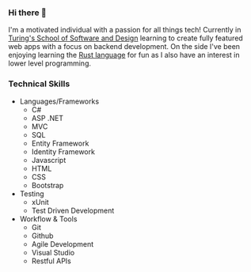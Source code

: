 ### Hi there 👋 
I'm a motivated individual with a passion for all things tech! Currently in [Turing's School of Software and Design](https://turing.edu/) learning to create fully featured web apps with a focus on backend development. On the side I've been enjoying learning the [Rust language](https://www.rust-lang.org/) for fun as I also have an interest in lower level programming.

### Technical Skills
* Languages/Frameworks
  * C#
  * ASP .NET
  * MVC
  * SQL
  * Entity Framework
  * Identity Framework
  * Javascript
  * HTML
  * CSS
  * Bootstrap
* Testing
  * xUnit
  * Test Driven Development
* Workflow & Tools
  * Git
  * Github
  * Agile Development
  * Visual Studio
  * Restful APIs


<!--
**jeremy-kimball/jeremy-kimball** is a ✨ _special_ ✨ repository because its `README.md` (this file) appears on your GitHub profile.

Here are some ideas to get you started:

- 🔭 I’m currently working on ...
- 🌱 I’m currently learning ...
- 👯 I’m looking to collaborate on ...
- 🤔 I’m looking for help with ...
- 💬 Ask me about ...
- 📫 How to reach me: ...
- 😄 Pronouns: ...
- ⚡ Fun fact: ...
-->
